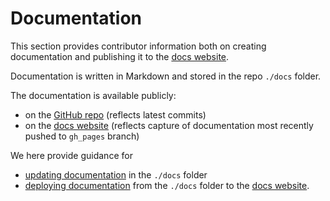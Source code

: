 # Documentation

This section provides contributor information both on creating documentation and publishing it to the [docs website](https://docs.openbankingconnector.io/).  

Documentation is written in Markdown and stored in the repo `./docs` folder.

The documentation is available publicly:

- on the [GitHub repo](https://github.com/finlabsuk/open-banking-connector/tree/master/docs) (reflects latest commits)
- on the [docs website](https://docs.openbankingconnector.io/) (reflects capture of documentation most recently pushed to `gh_pages` branch)

We here provide guidance for

- [updating documentation](./update-documentation.md) in the `./docs` folder
- [deploying documentation](./deploy-documentation.md) from the `./docs` folder to the [docs website](https://docs.openbankingconnector.io/).  






